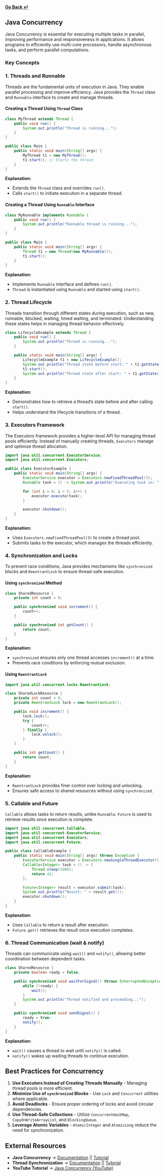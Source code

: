 #### [Go Back ↩](../README.md)

## Java Concurrency

Java Concurrency is essential for executing multiple tasks in parallel, improving performance and responsiveness in applications. It allows programs to efficiently use multi-core processors, handle asynchronous tasks, and perform parallel computations.

### Key Concepts

### 1. Threads and Runnable

Threads are the fundamental units of execution in Java. They enable parallel processing and improve efficiency. Java provides the `Thread` class and `Runnable` interface to create and manage threads.

#### Creating a Thread Using `Thread` Class

```java
class MyThread extends Thread {
    public void run() {
        System.out.println("Thread is running...");
    }
}

public class Main {
    public static void main(String[] args) {
        MyThread t1 = new MyThread();
        t1.start(); // Starts the thread
    }
}
```

**Explanation:**
- Extends the `Thread` class and overrides `run()`.
- Calls `start()` to initiate execution in a separate thread.

#### Creating a Thread Using `Runnable` Interface

```java
class MyRunnable implements Runnable {
    public void run() {
        System.out.println("Runnable thread is running...");
    }
}

public class Main {
    public static void main(String[] args) {
        Thread t1 = new Thread(new MyRunnable());
        t1.start();
    }
}
```

**Explanation:**
- Implements `Runnable` interface and defines `run()`.
- `Thread` is instantiated using `Runnable` and started using `start()`.

### 2. Thread Lifecycle

Threads transition through different states during execution, such as new, runnable, blocked, waiting, timed waiting, and terminated. Understanding these states helps in managing thread behavior effectively.

```java
class LifecycleExample extends Thread {
    public void run() {
        System.out.println("Thread is running...");
    }

    public static void main(String[] args) {
        LifecycleExample t1 = new LifecycleExample();
        System.out.println("Thread state before start: " + t1.getState());
        t1.start();
        System.out.println("Thread state after start: " + t1.getState());
    }
}
```

**Explanation:**
- Demonstrates how to retrieve a thread’s state before and after calling `start()`.
- Helps understand the lifecycle transitions of a thread.

### 3. Executors Framework

The Executors framework provides a higher-level API for managing thread pools efficiently. Instead of manually creating threads, `Executors` manage and optimize thread allocation.

```java
import java.util.concurrent.ExecutorService;
import java.util.concurrent.Executors;

public class ExecutorExample {
    public static void main(String[] args) {
        ExecutorService executor = Executors.newFixedThreadPool(3);
        Runnable task = () -> System.out.println("Executing task in: " + Thread.currentThread().getName());

        for (int i = 0; i < 5; i++) {
            executor.execute(task);
        }

        executor.shutdown();
    }
}
```

**Explanation:**
- Uses `Executors.newFixedThreadPool(3)` to create a thread pool.
- Submits tasks to the executor, which manages the threads efficiently.

### 4. Synchronization and Locks

To prevent race conditions, Java provides mechanisms like `synchronized` blocks and `ReentrantLock` to ensure thread-safe execution.

#### Using `synchronized` Method

```java
class SharedResource {
    private int count = 0;

    public synchronized void increment() {
        count++;
    }

    public synchronized int getCount() {
        return count;
    }
}
```

**Explanation:**
- `synchronized` ensures only one thread accesses `increment()` at a time.
- Prevents race conditions by enforcing mutual exclusion.

#### Using `ReentrantLock`

```java
import java.util.concurrent.locks.ReentrantLock;

class SharedLockResource {
    private int count = 0;
    private ReentrantLock lock = new ReentrantLock();

    public void increment() {
        lock.lock();
        try {
            count++;
        } finally {
            lock.unlock();
        }
    }

    public int getCount() {
        return count;
    }
}
```

**Explanation:**
- `ReentrantLock` provides finer control over locking and unlocking.
- Ensures safe access to shared resources without using `synchronized`.

### 5. Callable and Future

`Callable` allows tasks to return results, unlike `Runnable`. `Future` is used to retrieve results once execution is complete.

```java
import java.util.concurrent.Callable;
import java.util.concurrent.ExecutorService;
import java.util.concurrent.Executors;
import java.util.concurrent.Future;

public class CallableExample {
    public static void main(String[] args) throws Exception {
        ExecutorService executor = Executors.newSingleThreadExecutor();
        Callable<Integer> task = () -> {
            Thread.sleep(1000);
            return 42;
        };

        Future<Integer> result = executor.submit(task);
        System.out.println("Result: " + result.get());
        executor.shutdown();
    }
}
```

**Explanation:**
- Uses `Callable` to return a result after execution.
- `Future.get()` retrieves the result once execution completes.

### 6. Thread Communication (wait & notify)

Threads can communicate using `wait()` and `notify()`, allowing better coordination between dependent tasks.

```java
class SharedResource {
    private boolean ready = false;

    public synchronized void waitForSignal() throws InterruptedException {
        while (!ready) {
            wait();
        }
        System.out.println("Thread notified and proceeding...");
    }

    public synchronized void sendSignal() {
        ready = true;
        notify();
    }
}
```

**Explanation:**
- `wait()` causes a thread to wait until `notify()` is called.
- `notify()` wakes up waiting threads to continue execution.

## Best Practices for Concurrency

1. **Use Executors Instead of Creating Threads Manually** - Managing thread pools is more efficient.
2. **Minimize Use of `synchronized` Blocks** - Use `Lock` and `Concurrent` utilities where applicable.
3. **Avoid Deadlocks** - Ensure proper ordering of locks and avoid circular dependencies.
4. **Use Thread-Safe Collections** - Utilize `ConcurrentHashMap`, `CopyOnWriteArrayList`, and `BlockingQueue`.
5. **Leverage Atomic Variables** - `AtomicInteger` and `AtomicLong` reduce the need for synchronization.

## External Resources

- **Java Concurrency** → [Documentation](https://www.geeksforgeeks.org/java-util-concurrent-package/) || [Tutorial](https://www.baeldung.com/java-concurrency)
- **Thread Synchronization** → [Documentation](https://www.geeksforgeeks.org/synchronization-in-java/) || [Tutorial](https://www.tutorialspoint.com/java/java_thread_synchronization.htm)
- **YouTube Tutorial** → [Java Concurrency (YouTube)](https://youtu.be/4aYvLz4E1Ts?feature=shared)

